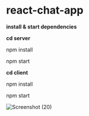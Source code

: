 # react-chat-app

**install & start dependencies** 


**cd server**

npm install

npm start


**cd client**

npm install

npm start



![Screenshot (20)](https://user-images.githubusercontent.com/66724840/121801091-f8494980-cc4e-11eb-9698-1f5b76675fc6.png)


